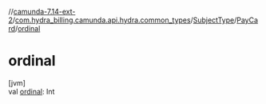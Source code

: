 //[camunda-7.14-ext-2](../../../../index.md)/[com.hydra_billing.camunda.api.hydra.common_types](../../index.md)/[SubjectType](../index.md)/[PayCard](index.md)/[ordinal](ordinal.md)

# ordinal

[jvm]\
val [ordinal](ordinal.md): Int
